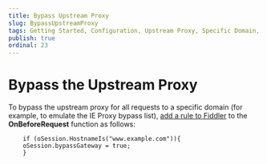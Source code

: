 ```yaml
---
title: Bypass Upstream Proxy
slug: BypassUpstreamProxy
tags: Getting Started, Configuration, Upstream Proxy, Specific Domain, Proxy Bypass List, bypassGateway
publish: true
ordinal: 23
---
```


Bypass the Upstream Proxy
=========================

To bypass the upstream proxy for all requests to a specific domain (for example, to emulate the IE Proxy bypass list), [add a rule to Fiddler][1] to the **OnBeforeRequest** function as follows:

		if (oSession.HostnameIs("www.example.com")){
		oSession.bypassGateway = true;
		}

[1]: ../../ExtendFiddler/AddRules

